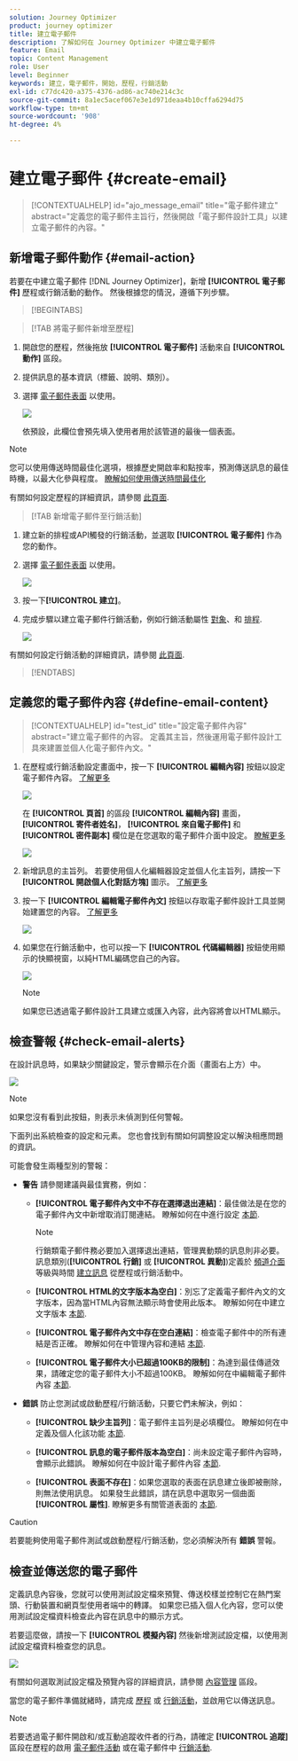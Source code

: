 ```yaml
---
solution: Journey Optimizer
product: journey optimizer
title: 建立電子郵件
description: 了解如何在 Journey Optimizer 中建立電子郵件
feature: Email
topic: Content Management
role: User
level: Beginner
keywords: 建立，電子郵件，開始，歷程，行銷活動
exl-id: c77dc420-a375-4376-ad86-ac740e214c3c
source-git-commit: 8a1ec5acef067e3e1d971deaa4b10cffa6294d75
workflow-type: tm+mt
source-wordcount: '908'
ht-degree: 4%

---
```


# 建立電子郵件 {#create-email}

>[!CONTEXTUALHELP]
>id="ajo_message_email"
>title="電子郵件建立"
>abstract="定義您的電子郵件主旨行，然後開啟「電子郵件設計工具」以建立電子郵件的內容。"


## 新增電子郵件動作 {#email-action}

若要在中建立電子郵件 [!DNL Journey Optimizer]，新增 **[!UICONTROL 電子郵件]** 歷程或行銷活動的動作。 然後根據您的情況，遵循下列步驟。

>[!BEGINTABS]

>[!TAB 將電子郵件新增至歷程]

1. 開啟您的歷程，然後拖放 **[!UICONTROL 電子郵件]** 活動來自 **[!UICONTROL 動作]** 區段。

1. 提供訊息的基本資訊（標籤、說明、類別）。

1. 選擇 [電子郵件表面](email-settings.md) 以使用。

   ![](assets/email_journey.png)

   依預設，此欄位會預先填入使用者用於該管道的最後一個表面。

>[!NOTE]
>
>您可以使用傳送時間最佳化選項，根據歷史開啟率和點按率，預測傳送訊息的最佳時機，以最大化參與程度。 [瞭解如何使用傳送時間最佳化](../building-journeys/journeys-message.md#send-time-optimization)

有關如何設定歷程的詳細資訊，請參閱 [此頁面](../building-journeys/journey-gs.md).

>[!TAB 新增電子郵件至行銷活動]

1. 建立新的排程或API觸發的行銷活動，並選取 **[!UICONTROL 電子郵件]** 作為您的動作。

1. 選擇 [電子郵件表面](email-settings.md) 以使用。

   ![](assets/email_campaign.png)

1. 按一下&#x200B;**[!UICONTROL 建立]**。

1. 完成步驟以建立電子郵件行銷活動，例如行銷活動屬性 [對象](../audience/about-audiences.md)、和 [排程](../campaigns/create-campaign.md#schedule).

   ![](assets/email_campaign_steps.png)

<!--
From the **[!UICONTROL Action]** section, specify if you want to track how your recipients react to your delivery: you can track email opens, and/or clicks on links and buttons in your email.

![](assets/email_campaign_tracking.png)
-->

有關如何設定行銷活動的詳細資訊，請參閱 [此頁面](../campaigns/get-started-with-campaigns.md).

>[!ENDTABS]

## 定義您的電子郵件內容 {#define-email-content}

<!-- update the quarry component with right ID value-->

>[!CONTEXTUALHELP]
>id="test_id"
>title="設定電子郵件內容"
>abstract="建立電子郵件的內容。 定義其主旨，然後運用電子郵件設計工具來建置並個人化電子郵件內文。"

1. 在歷程或行銷活動設定畫面中，按一下 **[!UICONTROL 編輯內容]** 按鈕以設定電子郵件內容。 [了解更多](get-started-email-design.md)

   ![](assets/email_campaign_edit_content.png)

   在 **[!UICONTROL 頁首]** 的區段 **[!UICONTROL 編輯內容]** 畫面， **[!UICONTROL 寄件者姓名]**， **[!UICONTROL 來自電子郵件]** 和 **[!UICONTROL 密件副本]** 欄位是在您選取的電子郵件介面中設定。 [瞭解更多](email-settings.md) <!--check if same for journey-->

   ![](assets/email_designer_edit_content_header.png)

1. 新增訊息的主旨列。 若要使用個人化編輯器設定並個人化主旨列，請按一下 **[!UICONTROL 開啟個人化對話方塊]** 圖示。 [了解更多](../personalization/personalization-build-expressions.md)

1. 按一下 **[!UICONTROL 編輯電子郵件內文]** 按鈕以存取電子郵件設計工具並開始建置您的內容。 [了解更多](get-started-email-design.md)

   ![](assets/email_designer_edit_email_body.png)

1. 如果您在行銷活動中，也可以按一下 **[!UICONTROL 代碼編輯器]** 按鈕使用顯示的快顯視窗，以純HTML編碼您自己的內容。

   ![](assets/email_designer_edit_code_editor.png)

   >[!NOTE]
   >
   >如果您已透過電子郵件設計工具建立或匯入內容，此內容將會以HTML顯示。

## 檢查警報 {#check-email-alerts}

在設計訊息時，如果缺少關鍵設定，警示會顯示在介面（畫面右上方）中。

![](assets/email_journey_alerts_details.png)

>[!NOTE]
>
>如果您沒有看到此按鈕，則表示未偵測到任何警報。

下面列出系統檢查的設定和元素。 您也會找到有關如何調整設定以解決相應問題的資訊。

可能會發生兩種型別的警報：

* **警告** 請參閱建議與最佳實務，例如：

   * **[!UICONTROL 電子郵件內文中不存在選擇退出連結]**：最佳做法是在您的電子郵件內文中新增取消訂閱連結。 瞭解如何在中進行設定 [本節](../privacy/opt-out.md#opt-out-management).

     >[!NOTE]
     >
     >行銷類電子郵件務必要加入選擇退出連結，管理異動類的訊息則非必要。 訊息類別(**[!UICONTROL 行銷]** 或 **[!UICONTROL 異動]**)定義於 [頻道介面](email-settings.md#email-type) 等級與時間 [建立訊息](#create-email-journey-campaign) 從歷程或行銷活動中。

   * **[!UICONTROL HTML的文字版本為空白]**：別忘了定義電子郵件內文的文字版本，因為當HTML內容無法顯示時會使用此版本。 瞭解如何在中建立文字版本 [本節](text-version-email.md).

   * **[!UICONTROL 電子郵件內文中存在空白連結]**：檢查電子郵件中的所有連結是否正確。 瞭解如何在中管理內容和連結 [本節](content-from-scratch.md).

   * **[!UICONTROL 電子郵件大小已超過100KB的限制]**：為達到最佳傳遞效果，請確定您的電子郵件大小不超過100KB。 瞭解如何在中編輯電子郵件內容 [本節](content-from-scratch.md).

* **錯誤** 防止您測試或啟動歷程/行銷活動，只要它們未解決，例如：

   * **[!UICONTROL 缺少主旨列]**：電子郵件主旨列是必填欄位。 瞭解如何在中定義及個人化該功能 [本節](create-email.md).

  <!--HTML is empty when Amp HTML is present-->

   * **[!UICONTROL 訊息的電子郵件版本為空白]**：尚未設定電子郵件內容時，會顯示此錯誤。 瞭解如何在中設計電子郵件內容 [本節](get-started-email-design.md).

   * **[!UICONTROL 表面不存在]**：如果您選取的表面在訊息建立後即被刪除，則無法使用訊息。 如果發生此錯誤，請在訊息中選取另一個曲面 **[!UICONTROL 屬性]**. 瞭解更多有關管道表面的 [本節](../configuration/channel-surfaces.md).

>[!CAUTION]
>
>若要能夠使用電子郵件測試或啟動歷程/行銷活動，您必須解決所有 **錯誤** 警報。

## 檢查並傳送您的電子郵件

定義訊息內容後，您就可以使用測試設定檔來預覽、傳送校樣並控制它在熱門案頭、行動裝置和網頁型使用者端中的轉譯。 如果您已插入個人化內容，您可以使用測試設定檔資料檢查此內容在訊息中的顯示方式。

若要這麼做，請按一下 **[!UICONTROL 模擬內容]** 然後新增測試設定檔，以使用測試設定檔資料檢查您的訊息。

![](assets/email_designer_edit_simulate.png)

有關如何選取測試設定檔及預覽內容的詳細資訊，請參閱 [內容管理](../content-management/preview-test.md) 區段。

當您的電子郵件準備就緒時，請完成 [歷程](../building-journeys/journey-gs.md) 或 [行銷活動](../campaigns/create-campaign.md)，並啟用它以傳送訊息。

>[!NOTE]
>
>若要透過電子郵件開啟和/或互動追蹤收件者的行為，請確定 **[!UICONTROL 追蹤]** 區段在歷程的啟用 [電子郵件活動](../building-journeys/journeys-message.md) 或在電子郵件中 [行銷活動](../campaigns/create-campaign.md).<!--to move?-->

<!--

## Define your email content {#email-content}

Use [!DNL Journey Optimizer] Email Designer to [design your email from scratch](../email/content-from-scratch.md). If you have an existing content, you can [import it in the Email Designer](../email/existing-content.md), or [code your own content](../email/code-content.md) in [!DNL Journey Optimizer]. 

[!DNL Journey Optimizer] comes with a set of [built-in templates](email-templates.md) to help you start. Any email can also be saved as a template.

Use [!DNL Journey Optimizer] personalization editor to personalize your messages with profiles' data. For more on personalization, refer to [this section](../personalization/personalize.md).

Adapt the content of your messages to the targeted profiles by using [!DNL Journey Optimizer] dynamic content capabilities. [Get started with dynamic content](../personalization/get-started-dynamic-content.md)

## Email tracking {#email-tracking}

If you want to track the behavior of your recipients through openings and/or clicks on links, enable the following options: **[!UICONTROL Email opens]** and **[!UICONTROL Click on email]**. 

Learn more about tracking in [this section](message-tracking.md).

## Validate your email content {#email-content-validate}

Control the rendering of your email, and check personalization settings with test profiles, using the preview section on the left-hand side. For more on this, refer to [this section](preview.md).

![](assets/messages-simple-preview.png)

You must also check alerts in the upper section of the editor.  Some of them are simple warnings, but others can prevent you from using the message. 

-->

